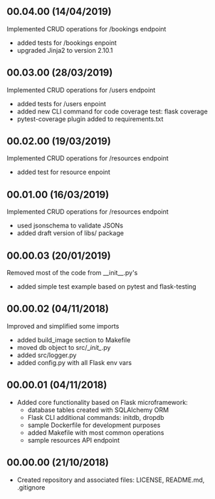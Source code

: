 <!---
#######################################
## Simple Bookings REST API
##
## Format: markdown (md)
## Latest versions should be placed as first
##
## Notation: 00.01.02
##      - 00: stable released version
##      - 01: new features
##      - 02: bug fixes and small changes 
##
## Updating schema (mandatory):
##      <empty_line>
##      <version> (dd/mm/rrrr)
##      ----------------------
##      * <item>
##      * <item>
##      <empty_line>
##
## Useful tutorial: https://en.support.wordpress.com/markdown-quick-reference/
##
#######################################
-->

00.04.00 (14/04/2019)
---------------------
Implemented CRUD operations for /bookings endpoint
   - added tests for /bookings enpoint
   - upgraded Jinja2 to version 2.10.1 

00.03.00 (28/03/2019)
---------------------
Implemented CRUD operations for /users endpoint
   - added tests for /users enpoint
   - added new CLI command for code coverage test: flask coverage 
   - pytest-coverage plugin added to requirements.txt
    
    
00.02.00 (19/03/2019)
---------------------
Implemented CRUD operations for /resources endpoint
   - added test for resource enpoint

00.01.00 (16/03/2019)
---------------------
Implemented CRUD operations for /resources endpoint
   - used jsonschema to validate JSONs 
   - added draft version of libs/ package

00.00.03 (20/01/2019)
---------------------
Removed most of the code from \_\_init__.py's
   - added simple test example based on pytest and flask-testing

00.00.02 (04/11/2018)
---------------------
Improved and simplified some imports
   - added build_image section to Makefile
   - moved db object to src/\__init\__.py
   - added src/logger.py
   - added config.py with all Flask env vars

00.00.01 (04/11/2018)
---------------------
* Added core functionality based on Flask microframework:
    - database tables created with SQLAlchemy ORM
    - Flask CLI additional commands: initdb, dropdb
    - sample Dockerfile for development purposes
    - added Makefile with most common operations
    - sample resources API endpoint


00.00.00 (21/10/2018)
---------------------
* Created repository and associated files: LICENSE, README.md, .gitignore
